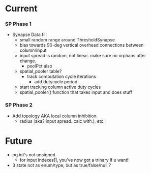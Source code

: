 # Current

### SP Phase 1

* Synapse Data fill
  * small random range around ThresholdSynapse
  * bias towards 90-deg vertical overhead connections between column/input
  * input spread is random, not linear.  make sure no orphans after change.
    * poolPct also
  * spatial_pooler table?
    * track computation cycle iterations
      * add dutycycle period
  * start tracking column active duty cycles
  * spatial_pooler() function that takes input and does stuff

### SP Phase 2

* Add topology AKA local column inhibition 
  * radius (aka? input spread. calc with.), etc.


# Future

* pg int's not unsigned.  
  * for input indexes[], you've now got a trinary if u want!
* 3 state not as enum/type, but as true/false/null ?

